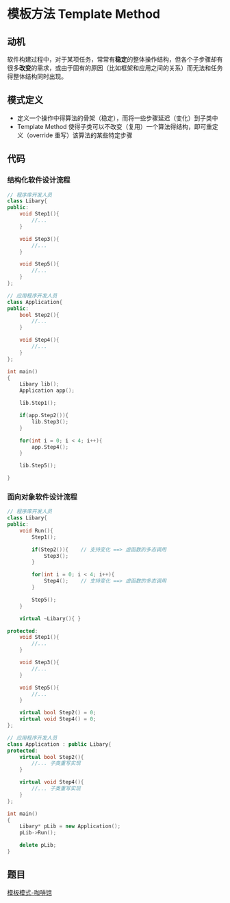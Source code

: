 # 模板方法 Template Method

## 动机

软件构建过程中，对于某项任务，常常有**稳定**的整体操作结构，但各个子步骤却有很多**改变**的需求，或由于固有的原因（比如框架和应用之间的关系）而无法和任务得整体结构同时出现。

## 模式定义
- 定义一个操作中得算法的骨架（稳定），而将一些步骤延迟（变化）到子类中
- Template Method 使得子类可以不改变（复用）一个算法得结构，即可重定义（override 重写）该算法的某些特定步骤


## 代码

### 结构化软件设计流程
```cpp
// 程序库开发人员
class Libary{
public:
    void Step1(){
        //...
    }

    void Step3(){
        //...
    }

    void Step5(){
        //...
    }
};

// 应用程序开发人员
class Application{
public:
    bool Step2(){
        //...
    }

    void Step4(){
        //...
    }
};

int main()
{
    Libary lib();
    Application app();

    lib.Step1();

    if(app.Step2()){
        lib.Step3();
    }

    for(int i = 0; i < 4; i++){
        app.Step4();
    }

    lib.Step5();

}
```

### 面向对象软件设计流程
```cpp
// 程序库开发人员
class Libary{
public:
    void Run(){
        Step1();

        if(Step2()){    // 支持变化 ==> 虚函数的多态调用
            Step3();
        }

        for(int i = 0; i < 4; i++){
            Step4();    // 支持变化 ==> 虚函数的多态调用
        }

        Step5();
    }

    virtual ~Libary(){ }

protected:
    void Step1(){
        //...
    }

    void Step3(){
        //...
    }

    void Step5(){
        //...
    }

    virtual bool Step2() = 0;
    virtual void Step4() = 0;
};

// 应用程序开发人员
class Application : public Libary{
protected:
    virtual bool Step2(){
        //... 子类重写实现
    }

    virtual void Step4(){
        //... 子类重写实现
    }
};

int main()
{
    Libary* pLib = new Application();
    pLib->Run();

    delete pLib;
}
```

## 题目

[模板模式-咖啡馆](https://kamacoder.com/problempage.php?pid=1087)